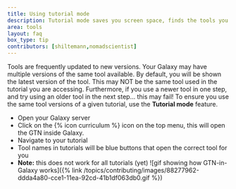 ```yaml
---
title: Using tutorial mode
description: Tutorial mode saves you screen space, finds the tools you need, and ensures you use the correct versions for the tutorials to run.
area: tools
layout: faq
box_type: tip
contributors: [shiltemann,nomadscientist]
---
```


Tools are frequently updated to new versions. Your Galaxy may have multiple versions of the same tool available. By default, you will be shown the latest version of the tool. This may NOT be the same tool used in the tutorial you are accessing. Furthermore, if you use a newer tool in one step, and try using an older tool in the next step... this may fail! To ensure you use the same tool versions of a given tutorial, use the **Tutorial mode** feature.

  - Open your Galaxy server
  - Click on the {% icon curriculum %} icon on the top menu, this will open the GTN inside Galaxy.
  - Navigate to your tutorial
  - Tool names in tutorials will be blue buttons that open the correct tool for you
  - **Note:** this does not work for all tutorials (yet)
  ![gif showing how GTN-in-Galaxy works]({% link /topics/contributing/images/88277962-ddda4a80-cce1-11ea-92cd-41b1df063db0.gif %})
